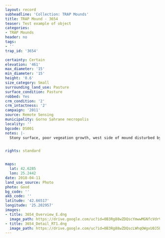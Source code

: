 ```yaml
---
layout: record
subheadline: 'Collection: TRAP Mounds'
title: TRAP Mound - 3654
teaser: Test example of object
categories:
- TRAP Mounds
header: no
tags:
- ''
trap_id: '3654'

certainty: Certain
elevation: '461'
max_diameter: '15'
min_diameter: '15'
height: '0.6'
size_category: Small
surrounding_land_use: Pasture
surface_condition: Pasture
robbed: Yes
crm_condition: '2'
crm_intactness: '2'
campaign: '2011'
source: Remote Sensing
municipality: Gorno Sahrane necropolis
locality: ''
bgcode: DS001
notes: |-
  Stony surface, poor vegeation growth, west side of mound disturbed by old robbers trench.


rights: standard


maps:
  lat: 42.6285
  lon: 25.2442
date: 2018-04-11
land_use_source: Photo
photo: Good
bg_code: ''
akb_code: ''
latitude: '42.66517'
longitude: '25.202957'
images:
- title: 3654_Overview_E.dng
  image_path: https://drive.google.com/uc?id=0B3Rg88wZDQscYmwwMGNfcVdrVGM
- title: 3654_Detail_RT1.dng
  image_path: https://drive.google.com/uc?id=0B3Rg88wZDQscLWhqOWgxU0J5UGc
---
```

